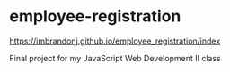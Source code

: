 # employee-registration

https://imbrandonj.github.io/employee_registration/index

Final project for my JavaScript Web Development II class
